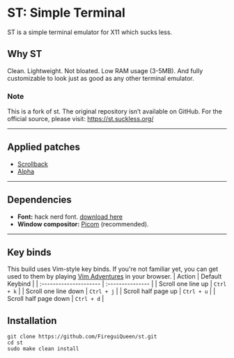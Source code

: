 # ST: Simple Terminal
ST is a simple terminal emulator for X11 which sucks less. 

## Why ST
Clean. Lightweight. Not bloated. Low RAM usage (3-5MB). And fully customizable to look just as good as any other terminal emulator.

### Note
This is a fork of st. The original repository isn’t available on GitHub. For the official source, please visit: https://st.suckless.org/

---

## Applied patches
- [Scrollback](https://st.suckless.org/patches/scrollback/)
- [Alpha](https://st.suckless.org/patches/alpha/) 

---
## Dependencies
- **Font:** hack nerd font. [download here](https://www.nerdfonts.com/font-downloads)
- **Window compositor:** [Picom](https://github.com/yshui/picom) (recommended).

---

## Key binds
This build uses Vim-style key binds. If you're not familiar yet, you can get used to them by playing [Vim Adventures](https://vim-adventures.com/) in your browser.
| Action                  | Default Keybind  |
| :---------------------  | :--------------- |
| Scroll one line up      | `Ctrl + k`       |
| Scroll one line down    | `Ctrl + j`       |
| Scroll half page up     | `Ctrl + u`       |
| Scroll half page down   | `Ctrl + d`       |


## Installation
``` 
git clone https://github.com/FireguiQueen/st.git
cd st
sudo make clean install
``` 
